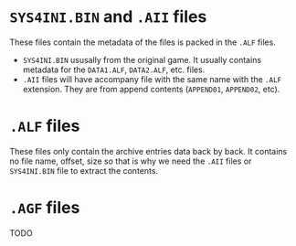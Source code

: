 # `SYS4INI.BIN` and `.AII` files

These files contain the metadata of the files is packed in the `.ALF` files.

- `SYS4INI.BIN` ususally from the original game. It usually contains metadata for the `DATA1.ALF`, `DATA2.ALF`, etc. files.
- `.AII` files will have accompany file with the same name with the `.ALF` extension. They are from append contents (`APPEND01`, `APPEND02`, etc).

# `.ALF` files

These files only contain the archive entries data back by back. It contains no file name, offset, size so that is why we need the `.AII` files or `SYS4INI.BIN` file to extract the contents.

# `.AGF` files

TODO
